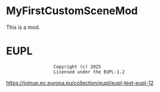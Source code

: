 # MyFirstCustomSceneMod

This is a mod.

# EUPL
                      Copyright (c) 2025 
                      Licensed under the EUPL-1.2
https://joinup.ec.europa.eu/collection/eupl/eupl-text-eupl-12
